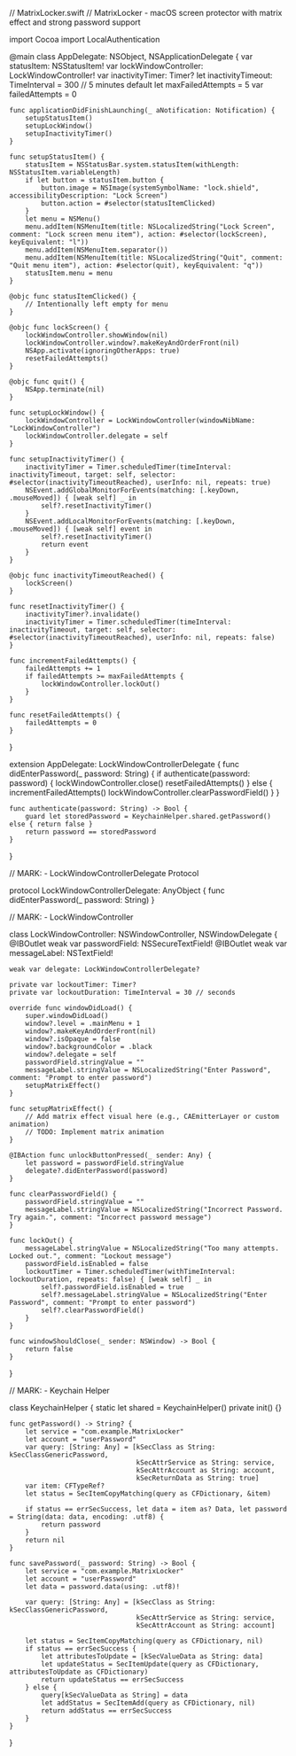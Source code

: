 // MatrixLocker.swift
// MatrixLocker - macOS screen protector with matrix effect and strong password support

import Cocoa
import LocalAuthentication

@main
class AppDelegate: NSObject, NSApplicationDelegate {
    var statusItem: NSStatusItem!
    var lockWindowController: LockWindowController!
    var inactivityTimer: Timer?
    let inactivityTimeout: TimeInterval = 300 // 5 minutes default
    let maxFailedAttempts = 5
    var failedAttempts = 0
    
    func applicationDidFinishLaunching(_ aNotification: Notification) {
        setupStatusItem()
        setupLockWindow()
        setupInactivityTimer()
    }
    
    func setupStatusItem() {
        statusItem = NSStatusBar.system.statusItem(withLength: NSStatusItem.variableLength)
        if let button = statusItem.button {
            button.image = NSImage(systemSymbolName: "lock.shield", accessibilityDescription: "Lock Screen")
            button.action = #selector(statusItemClicked)
        }
        let menu = NSMenu()
        menu.addItem(NSMenuItem(title: NSLocalizedString("Lock Screen", comment: "Lock screen menu item"), action: #selector(lockScreen), keyEquivalent: "l"))
        menu.addItem(NSMenuItem.separator())
        menu.addItem(NSMenuItem(title: NSLocalizedString("Quit", comment: "Quit menu item"), action: #selector(quit), keyEquivalent: "q"))
        statusItem.menu = menu
    }
    
    @objc func statusItemClicked() {
        // Intentionally left empty for menu
    }
    
    @objc func lockScreen() {
        lockWindowController.showWindow(nil)
        lockWindowController.window?.makeKeyAndOrderFront(nil)
        NSApp.activate(ignoringOtherApps: true)
        resetFailedAttempts()
    }
    
    @objc func quit() {
        NSApp.terminate(nil)
    }
    
    func setupLockWindow() {
        lockWindowController = LockWindowController(windowNibName: "LockWindowController")
        lockWindowController.delegate = self
    }
    
    func setupInactivityTimer() {
        inactivityTimer = Timer.scheduledTimer(timeInterval: inactivityTimeout, target: self, selector: #selector(inactivityTimeoutReached), userInfo: nil, repeats: true)
        NSEvent.addGlobalMonitorForEvents(matching: [.keyDown, .mouseMoved]) { [weak self] _ in
            self?.resetInactivityTimer()
        }
        NSEvent.addLocalMonitorForEvents(matching: [.keyDown, .mouseMoved]) { [weak self] event in
            self?.resetInactivityTimer()
            return event
        }
    }
    
    @objc func inactivityTimeoutReached() {
        lockScreen()
    }
    
    func resetInactivityTimer() {
        inactivityTimer?.invalidate()
        inactivityTimer = Timer.scheduledTimer(timeInterval: inactivityTimeout, target: self, selector: #selector(inactivityTimeoutReached), userInfo: nil, repeats: false)
    }
    
    func incrementFailedAttempts() {
        failedAttempts += 1
        if failedAttempts >= maxFailedAttempts {
            lockWindowController.lockOut()
        }
    }
    
    func resetFailedAttempts() {
        failedAttempts = 0
    }
}

extension AppDelegate: LockWindowControllerDelegate {
    func didEnterPassword(_ password: String) {
        if authenticate(password: password) {
            lockWindowController.close()
            resetFailedAttempts()
        } else {
            incrementFailedAttempts()
            lockWindowController.clearPasswordField()
        }
    }
    
    func authenticate(password: String) -> Bool {
        guard let storedPassword = KeychainHelper.shared.getPassword() else { return false }
        return password == storedPassword
    }
}

// MARK: - LockWindowControllerDelegate Protocol

protocol LockWindowControllerDelegate: AnyObject {
    func didEnterPassword(_ password: String)
}

// MARK: - LockWindowController

class LockWindowController: NSWindowController, NSWindowDelegate {
    @IBOutlet weak var passwordField: NSSecureTextField!
    @IBOutlet weak var messageLabel: NSTextField!
    
    weak var delegate: LockWindowControllerDelegate?
    
    private var lockoutTimer: Timer?
    private var lockoutDuration: TimeInterval = 30 // seconds
    
    override func windowDidLoad() {
        super.windowDidLoad()
        window?.level = .mainMenu + 1
        window?.makeKeyAndOrderFront(nil)
        window?.isOpaque = false
        window?.backgroundColor = .black
        window?.delegate = self
        passwordField.stringValue = ""
        messageLabel.stringValue = NSLocalizedString("Enter Password", comment: "Prompt to enter password")
        setupMatrixEffect()
    }
    
    func setupMatrixEffect() {
        // Add matrix effect visual here (e.g., CAEmitterLayer or custom animation)
        // TODO: Implement matrix animation
    }
    
    @IBAction func unlockButtonPressed(_ sender: Any) {
        let password = passwordField.stringValue
        delegate?.didEnterPassword(password)
    }
    
    func clearPasswordField() {
        passwordField.stringValue = ""
        messageLabel.stringValue = NSLocalizedString("Incorrect Password. Try again.", comment: "Incorrect password message")
    }
    
    func lockOut() {
        messageLabel.stringValue = NSLocalizedString("Too many attempts. Locked out.", comment: "Lockout message")
        passwordField.isEnabled = false
        lockoutTimer = Timer.scheduledTimer(withTimeInterval: lockoutDuration, repeats: false) { [weak self] _ in
            self?.passwordField.isEnabled = true
            self?.messageLabel.stringValue = NSLocalizedString("Enter Password", comment: "Prompt to enter password")
            self?.clearPasswordField()
        }
    }
    
    func windowShouldClose(_ sender: NSWindow) -> Bool {
        return false
    }
}
 
// MARK: - Keychain Helper

class KeychainHelper {
    static let shared = KeychainHelper()
    private init() {}
    
    func getPassword() -> String? {
        let service = "com.example.MatrixLocker"
        let account = "userPassword"
        var query: [String: Any] = [kSecClass as String: kSecClassGenericPassword,
                                    kSecAttrService as String: service,
                                    kSecAttrAccount as String: account,
                                    kSecReturnData as String: true]
        var item: CFTypeRef?
        let status = SecItemCopyMatching(query as CFDictionary, &item)
        
        if status == errSecSuccess, let data = item as? Data, let password = String(data: data, encoding: .utf8) {
            return password
        }
        return nil
    }
    
    func savePassword(_ password: String) -> Bool {
        let service = "com.example.MatrixLocker"
        let account = "userPassword"
        let data = password.data(using: .utf8)!
        
        var query: [String: Any] = [kSecClass as String: kSecClassGenericPassword,
                                    kSecAttrService as String: service,
                                    kSecAttrAccount as String: account]
        
        let status = SecItemCopyMatching(query as CFDictionary, nil)
        if status == errSecSuccess {
            let attributesToUpdate = [kSecValueData as String: data]
            let updateStatus = SecItemUpdate(query as CFDictionary, attributesToUpdate as CFDictionary)
            return updateStatus == errSecSuccess
        } else {
            query[kSecValueData as String] = data
            let addStatus = SecItemAdd(query as CFDictionary, nil)
            return addStatus == errSecSuccess
        }
    }
}
